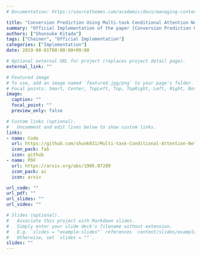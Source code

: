 ```yaml
---
# Documentation: https://sourcethemes.com/academic/docs/managing-content/

title: "Conversion Prediction Using Multi-task Conditional Attention Networks to Support the Creation of Effective Ad Creatives"
summary: "Official Implementation of the paper [Conversion Prediction Using Multi-task Conditional Attention Networks to Support the Creation of Effective Ad Creatives](https://arxiv.org/abs/1905.07289)"
authors: ["Shunsuke Kitada"]
tags: ["Chainer", "Official Implementation"]
categories: ["Implementation"]
date: 2019-08-01T00:00:00+09:00

# Optional external URL for project (replaces project detail page).
external_link: ""

# Featured image
# To use, add an image named `featured.jpg/png` to your page's folder.
# Focal points: Smart, Center, TopLeft, Top, TopRight, Left, Right, BottomLeft, Bottom, BottomRight.
image:
  caption: ""
  focal_point: ""
  preview_only: false

# Custom links (optional).
#   Uncomment and edit lines below to show custom links.
links:
- name: Code
  url: https://github.com/shunk031/Multi-task-Conditional-Attention-Networks
  icon_pack: fab
  icon: github
- name: PDF
  url: https://arxiv.org/abs/1905.07289
  icon_pack: ai
  icon: arxiv

url_code: ""
url_pdf: ""
url_slides: ""
url_video: ""

# Slides (optional).
#   Associate this project with Markdown slides.
#   Simply enter your slide deck's filename without extension.
#   E.g. `slides = "example-slides"` references `content/slides/example-slides.md`.
#   Otherwise, set `slides = ""`.
slides: ""
---
```

